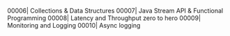 00006| Collections & Data Structures
00007| Java Stream API & Functional Programming
00008| Latency and Throughput zero to hero
00009| Monitoring and Logging
00010| Async logging